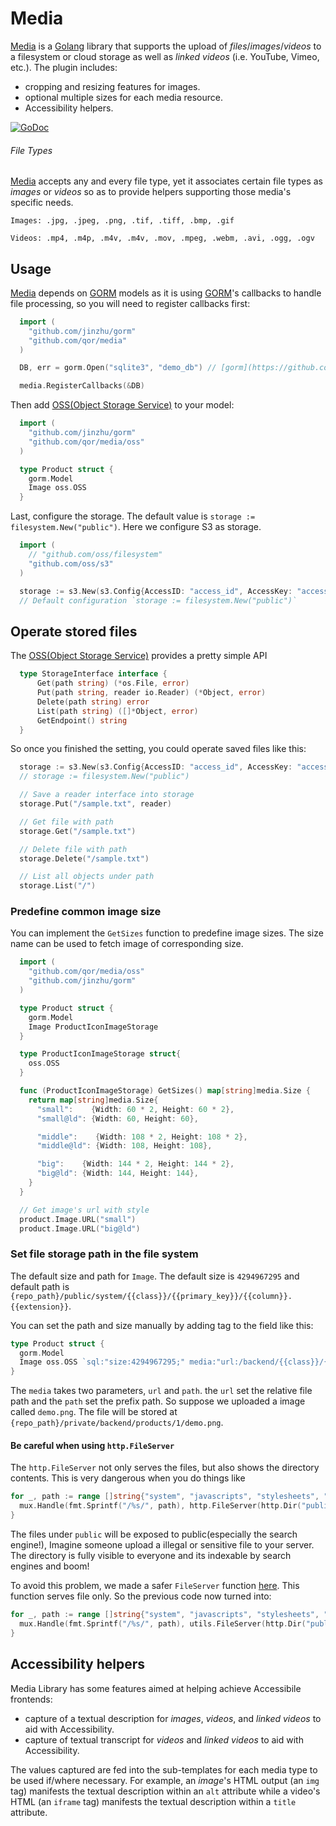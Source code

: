 # Media

[Media](https://github.com/qor/media) is a [Golang](http://golang.org/) library that supports the upload of *files*/*images*/*videos* to a filesystem or cloud storage as well as *linked videos* (i.e. YouTube, Vimeo, etc.). The plugin includes:

- cropping and resizing features for images.
- optional multiple sizes for each media resource.
- Accessibility helpers.

[![GoDoc](https://godoc.org/github.com/qor/media?status.svg)](https://godoc.org/github.com/qor/media)

###### File Types

[Media](https://github.com/qor/media) accepts any and every file type, yet it associates certain file types as *images* or *videos* so as to provide helpers supporting those media's specific needs.


    Images: .jpg, .jpeg, .png, .tif, .tiff, .bmp, .gif

    Videos: .mp4, .m4p, .m4v, .m4v, .mov, .mpeg, .webm, .avi, .ogg, .ogv


## Usage

[Media](https://github.com/qor/media) depends on [GORM](https://github.com/jinzhu/gorm) models as it is using [GORM](https://github.com/jinzhu/gorm)'s callbacks to handle file processing, so you will need to register callbacks first:

```go
  import (
    "github.com/jinzhu/gorm"
    "github.com/qor/media"
  )

  DB, err = gorm.Open("sqlite3", "demo_db") // [gorm](https://github.com/jinzhu/gorm)

  media.RegisterCallbacks(&DB)
```

Then add [OSS(Object Storage Service)](https://github.com/qor/oss) to your model:

```go
  import (
    "github.com/jinzhu/gorm"
    "github.com/qor/media/oss"
  )

  type Product struct {
    gorm.Model
    Image oss.OSS
  }
```

Last, configure the storage. The default value is `storage := filesystem.New("public")`. Here we configure S3 as storage.

```go
  import (
    // "github.com/oss/filesystem"
    "github.com/oss/s3"
  )

  storage := s3.New(s3.Config{AccessID: "access_id", AccessKey: "access_key", Region: "region", Bucket: "bucket", Endpoint: "cdn.getqor.com", ACL: aws.BucketCannedACLPublicRead})
  // Default configuration `storage := filesystem.New("public")`
```

## Operate stored files

The [OSS(Object Storage Service)](https://github.com/qor/oss) provides a pretty simple API

```go
  type StorageInterface interface {
      Get(path string) (*os.File, error)
      Put(path string, reader io.Reader) (*Object, error)
      Delete(path string) error
      List(path string) ([]*Object, error)
      GetEndpoint() string
  }
```

So once you finished the setting, you could operate saved files like this:

```go
  storage := s3.New(s3.Config{AccessID: "access_id", AccessKey: "access_key", Region: "region", Bucket: "bucket", Endpoint: "cdn.getqor.com", ACL: aws.BucketCannedACLPublicRead})
  // storage := filesystem.New("public")

  // Save a reader interface into storage
  storage.Put("/sample.txt", reader)

  // Get file with path
  storage.Get("/sample.txt")

  // Delete file with path
  storage.Delete("/sample.txt")

  // List all objects under path
  storage.List("/")
```

### Predefine common image size

You can implement the `GetSizes` function to predefine image sizes. The size name can be used to fetch image of corresponding size.

```go
  import (
    "github.com/qor/media/oss"
    "github.com/jinzhu/gorm"
  )

  type Product struct {
    gorm.Model
    Image ProductIconImageStorage
  }

  type ProductIconImageStorage struct{
    oss.OSS
  }

  func (ProductIconImageStorage) GetSizes() map[string]media.Size {
    return map[string]media.Size{
      "small":    {Width: 60 * 2, Height: 60 * 2},
      "small@ld": {Width: 60, Height: 60},

      "middle":    {Width: 108 * 2, Height: 108 * 2},
      "middle@ld": {Width: 108, Height: 108},

      "big":    {Width: 144 * 2, Height: 144 * 2},
      "big@ld": {Width: 144, Height: 144},
    }
  }

  // Get image's url with style
  product.Image.URL("small")
  product.Image.URL("big@ld")
```

### Set file storage path in the file system

The default size and path for `Image`. The default size is `4294967295` and default path is `{repo_path}/public/system/{{class}}/{{primary_key}}/{{column}}.{{extension}}`.

You can set the path and size manually by adding tag to the field like this:

```go
type Product struct {
  gorm.Model
  Image oss.OSS `sql:"size:4294967295;" media:"url:/backend/{{class}}/{{primary_key}}/{{column}}.{{extension}};path:./private"`
}
```

The `media` takes two parameters, `url` and `path`. the `url` set the relative file path and the `path` set the prefix path. So suppose we uploaded a image called `demo.png`. The file will be stored at `{repo_path}/private/backend/products/1/demo.png`.

#### Be careful when using `http.FileServer`

The `http.FileServer` not only serves the files, but also shows the directory contents. This is very dangerous when you do things like

```go
for _, path := range []string{"system", "javascripts", "stylesheets", "images"} {
  mux.Handle(fmt.Sprintf("/%s/", path), http.FileServer(http.Dir("public")))
}
```

The files under `public` will be exposed to public(especially the search engine!), Imagine someone upload a illegal or sensitive file to your server. The directory is fully visible to everyone and its indexable by search engines and boom!

To avoid this problem, we made a safer `FileServer` function [here](https://github.com/qor/qor/blob/master/utils/utils.go#L176). This function serves file only. So the previous code now turned into:

```go
for _, path := range []string{"system", "javascripts", "stylesheets", "images"} {
  mux.Handle(fmt.Sprintf("/%s/", path), utils.FileServer(http.Dir("public")))
}
```

## Accessibility helpers

Media Library has some features aimed at helping achieve Accessibile frontends:

- capture of a textual description for *images*, *videos*, and *linked videos* to aid with Accessibility.
- capture of textual transcript for *videos* and *linked videos* to aid with Accessibility.

The values captured are fed into the sub-templates for each media type to be used if/where necessary. For example, an *image*'s HTML output (an `img` tag) manifests the textual description within an `alt` attribute while a video's HTML (an `iframe` tag) manifests the textual description within a `title` attribute.
